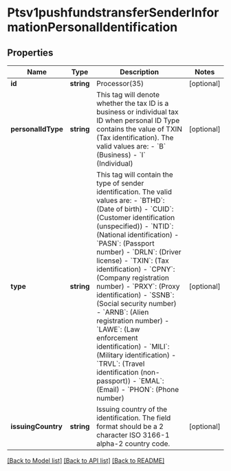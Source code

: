 # Ptsv1pushfundstransferSenderInformationPersonalIdentification

## Properties
Name | Type | Description | Notes
------------ | ------------- | ------------- | -------------
**id** | **string** | Processor(35) | [optional] 
**personalIdType** | **string** | This tag will denote whether the tax ID is a business or individual tax ID when personal ID Type contains the value of TXIN (Tax identification).  The valid values are: - &#x60;B&#x60; (Business) - &#x60;I&#x60; (Individual) | [optional] 
**type** | **string** | This tag will contain the type of sender identification. The valid values are:  - &#x60;BTHD&#x60;: (Date of birth) - &#x60;CUID&#x60;: (Customer identification (unspecified)) - &#x60;NTID&#x60;: (National identification) - &#x60;PASN&#x60;: (Passport number) - &#x60;DRLN&#x60;: (Driver license) - &#x60;TXIN&#x60;: (Tax identification) - &#x60;CPNY&#x60;: (Company registration number) - &#x60;PRXY&#x60;: (Proxy identification) - &#x60;SSNB&#x60;: (Social security number) - &#x60;ARNB&#x60;: (Alien registration number) - &#x60;LAWE&#x60;: (Law enforcement identification) - &#x60;MILI&#x60;: (Military identification) - &#x60;TRVL&#x60;: (Travel identification (non-passport)) - &#x60;EMAL&#x60;: (Email) - &#x60;PHON&#x60;: (Phone number) | [optional] 
**issuingCountry** | **string** | Issuing country of the identification. The field format should be a 2 character ISO 3166-1 alpha-2 country code. | [optional] 

[[Back to Model list]](../README.md#documentation-for-models) [[Back to API list]](../README.md#documentation-for-api-endpoints) [[Back to README]](../README.md)



